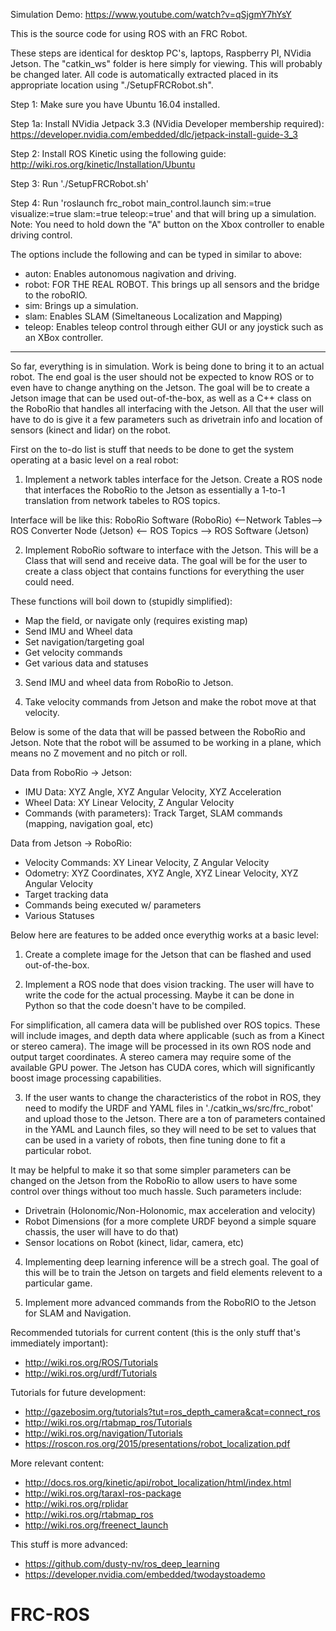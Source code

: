 Simulation Demo: https://www.youtube.com/watch?v=qSjgmY7hYsY

This is the source code for using ROS with an FRC Robot.

These steps are identical for desktop PC's, laptops, Raspberry PI, NVidia Jetson.
The "catkin_ws" folder is here simply for viewing. This will probably be changed later.
All code is automatically extracted placed in its appropriate location using "./SetupFRCRobot.sh".

Step 1: Make sure you have Ubuntu 16.04 installed.

Step 1a: Install NVidia Jetpack 3.3 (NVidia Developer membership required): https://developer.nvidia.com/embedded/dlc/jetpack-install-guide-3_3

Step 2: Install ROS Kinetic using the following guide: http://wiki.ros.org/kinetic/Installation/Ubuntu

Step 3: Run './SetupFRCRobot.sh'

Step 4: Run 'roslaunch frc_robot main_control.launch sim:=true visualize:=true slam:=true teleop:=true' and that will bring up a simulation.
Note: You need to hold down the "A" button on the Xbox controller to enable driving control.


The options include the following and can be typed in similar to above:
- auton: Enables autonomous nagivation and driving.
- robot: FOR THE REAL ROBOT. This brings up all sensors and the bridge to the roboRIO.
- sim: Brings up a simulation.
- slam: Enables SLAM (Simeltaneous Localization and Mapping)
- teleop: Enables teleop control through either GUI or any joystick such as an XBox controller.



------------------------------------------------------------------------------------------------------------------------




So far, everything is in simulation. Work is being done to bring it to an actual robot.
The end goal is the user should not be expected to know ROS or to even have to change anything on the Jetson.
The goal will be to create a Jetson image that can be used out-of-the-box, as well as a C++ class on the RoboRio that handles all interfacing with the Jetson.
All that the user will have to do is give it a few parameters such as drivetrain info and location of sensors (kinect and lidar) on the robot.



First on the to-do list is stuff that needs to be done to get the system operating at a basic level on a real robot:

1) Implement a network tables interface for the Jetson.
Create a ROS node that interfaces the RoboRio to the Jetson as essentially a 1-to-1 translation from network tabeles to ROS topics.

Interface will be like this:
RoboRio Software (RoboRio) <--Network Tables--> ROS Converter Node (Jetson) <-- ROS Topics --> ROS Software (Jetson)

2) Implement RoboRio software to interface with the Jetson.
This will be a Class that will send and receive data.
The goal will be for the user to create a class object that contains functions for everything the user could need.

These functions will boil down to (stupidly simplified):
- Map the field, or navigate only (requires existing map)
- Send IMU and Wheel data
- Set navigation/targeting goal
- Get velocity commands
- Get various data and statuses

3) Send IMU and wheel data from RoboRio to Jetson.

4) Take velocity commands from Jetson and make the robot move at that velocity.




Below is some of the data that will be passed between the RoboRio and Jetson.
Note that the robot will be assumed to be working in a plane, which means no Z movement and no pitch or roll.

Data from RoboRio -> Jetson:
- IMU Data: XYZ Angle, XYZ Angular Velocity, XYZ Acceleration
- Wheel Data: XY Linear Velocity, Z Angular Velocity
- Commands (with parameters): Track Target, SLAM commands (mapping, navigation goal, etc)

Data from Jetson -> RoboRio:
- Velocity Commands: XY Linear Velocity, Z Angular Velocity
- Odometry: XYZ Coordinates, XYZ Angle, XYZ Linear Velocity, XYZ Angular Velocity
- Target tracking data
- Commands being executed w/ parameters
- Various Statuses




Below here are features to be added once everythig works at a basic level:

1) Create a complete image for the Jetson that can be flashed and used out-of-the-box.

2) Implement a ROS node that does vision tracking. The user will have to write the code for the actual processing.
Maybe it can be done in Python so that the code doesn't have to be compiled.

For simplification, all camera data will be published over ROS topics.
These will include images, and depth data where applicable (such as from a Kinect or stereo camera).
The image will be processed in its own ROS node and output target coordinates.
A stereo camera may require some of the available GPU power.
The Jetson has CUDA cores, which will significantly boost image processing capabilities.

3) If the user wants to change the characteristics of the robot in ROS, they need to modify the URDF and YAML files in './catkin_ws/src/frc_robot' and upload those to the Jetson.
There are a ton of parameters contained in the YAML and Launch files, so they will need to be set to values that can be used in a variety of robots, then fine tuning done to fit a particular robot.

It may be helpful to make it so that some simpler parameters can be changed on the Jetson from the RoboRio to allow users to have some control over things without too much hassle.
Such parameters include:
- Drivetrain (Holonomic/Non-Holonomic, max acceleration and velocity)
- Robot Dimensions (for a more complete URDF beyond a simple square chassis, the user will have to do that)
- Sensor locations on Robot (kinect, lidar, camera, etc)

4) Implementing deep learning inference will be a strech goal. The goal of this will be to train the Jetson on targets and field elements relevent to a particular game.

5) Implement more advanced commands from the RoboRIO to the Jetson for SLAM and Navigation.




Recommended tutorials for current content (this is the only stuff that's immediately important):
- http://wiki.ros.org/ROS/Tutorials
- http://wiki.ros.org/urdf/Tutorials


Tutorials for future development:
- http://gazebosim.org/tutorials?tut=ros_depth_camera&cat=connect_ros
- http://wiki.ros.org/rtabmap_ros/Tutorials
- http://wiki.ros.org/navigation/Tutorials
- https://roscon.ros.org/2015/presentations/robot_localization.pdf


More relevant content:

- http://docs.ros.org/kinetic/api/robot_localization/html/index.html
- http://wiki.ros.org/taraxl-ros-package
- http://wiki.ros.org/rplidar
- http://wiki.ros.org/rtabmap_ros
- http://wiki.ros.org/freenect_launch


This stuff is more advanced:
- https://github.com/dusty-nv/ros_deep_learning
- https://developer.nvidia.com/embedded/twodaystoademo

# FRC-ROS
